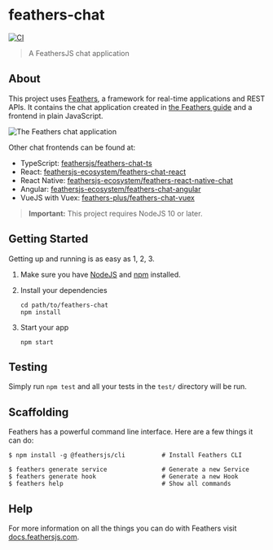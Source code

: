 # feathers-chat

[![CI](https://github.com/feathersjs/feathers-chat/workflows/CI/badge.svg)](https://github.com/feathersjs/feathers-chat/actions?query=workflow%3ACI)

> A FeathersJS chat application

## About

This project uses [Feathers](http://feathersjs.com), a framework for real-time applications and REST APIs. It contains the chat application created in [the Feathers guide](https://docs.feathersjs.com/guides/) and a frontend in plain JavaScript.

![The Feathers chat application](https://docs.feathersjs.com/assets/img/feathers-chat.91960785.png)

Other chat frontends can be found at:

- TypeScript: [feathersjs/feathers-chat-ts](https://github.com/feathersjs/feathers-chat-ts)
- React: [feathersjs-ecosystem/feathers-chat-react](https://github.com/feathersjs-ecosystem/feathers-chat-react)
- React Native: [feathersjs-ecosystem/feathers-react-native-chat](https://github.com/feathersjs-ecosystem/feathers-react-native-chat)
- Angular: [feathersjs-ecosystem/feathers-chat-angular](https://github.com/feathersjs-ecosystem/feathers-chat-angular)
- VueJS with Vuex: [feathers-plus/feathers-chat-vuex](https://github.com/feathers-plus/feathers-chat-vuex)

> __Important:__ This project requires NodeJS 10 or later.

## Getting Started 

Getting up and running is as easy as 1, 2, 3.

1. Make sure you have [NodeJS](https://nodejs.org/) and [npm](https://www.npmjs.com/) installed.
2. Install your dependencies

    ```
    cd path/to/feathers-chat
    npm install
    ```

3. Start your app

    ```
    npm start
    ```

## Testing

Simply run `npm test` and all your tests in the `test/` directory will be run.

## Scaffolding

Feathers has a powerful command line interface. Here are a few things it can do:

```
$ npm install -g @feathersjs/cli          # Install Feathers CLI

$ feathers generate service               # Generate a new Service
$ feathers generate hook                  # Generate a new Hook
$ feathers help                           # Show all commands
```

## Help

For more information on all the things you can do with Feathers visit [docs.feathersjs.com](http://docs.feathersjs.com).
